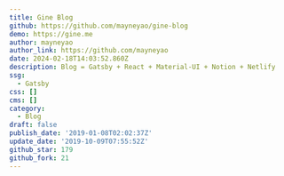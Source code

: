 ```yaml
---
title: Gine Blog
github: https://github.com/mayneyao/gine-blog
demo: https://gine.me
author: mayneyao
author_link: https://github.com/mayneyao
date: 2024-02-18T14:03:52.860Z
description: Blog = Gatsby + React + Material-UI + Notion + Netlify
ssg:
  - Gatsby
css: []
cms: []
category:
  - Blog
draft: false
publish_date: '2019-01-08T02:02:37Z'
update_date: '2019-10-09T07:55:52Z'
github_star: 179
github_fork: 21
---
```

